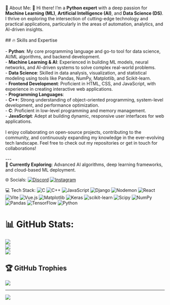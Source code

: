 💫 About Me:
👋 Hi there! I’m a **Python expert** with a deep passion for **Machine Learning (ML)**, **Artificial Intelligence (AI)**, and **Data Science (DS)**. I thrive on exploring the intersection of cutting-edge technology and practical applications, particularly in the areas of automation, analytics, and AI-driven insights.<br><br>## 🔥 Skills and Expertise<br><br>- **Python**: My core programming language and go-to tool for data science, AI/ML algorithms, and backend development.<br>- **Machine Learning & AI**: Experienced in building ML models, neural networks, and AI-driven systems to solve complex real-world problems.<br>- **Data Science**: Skilled in data analysis, visualization, and statistical modeling using tools like Pandas, NumPy, Matplotlib, and Scikit-learn.<br>- **Frontend Development**: Proficient in HTML, CSS, and JavaScript, with experience in creating interactive web applications.<br>- **Programming Languages**:<br>  - **C++**: Strong understanding of object-oriented programming, system-level development, and performance optimization.<br>  - **C**: Proficient in low-level programming and memory management.<br>  - **JavaScript**: Adept at building dynamic, responsive user interfaces for web applications.<br><br>I enjoy collaborating on open-source projects, contributing to the community, and continuously expanding my knowledge in the ever-evolving tech landscape. Feel free to check out my repositories or get in touch for collaborations!<br><br>---<br>🌱 **Currently Exploring**: Advanced AI algorithms, deep learning frameworks, and cloud-based ML deployment.<br>


🌐 Socials:
[![Discord](https://img.shields.io/badge/Discord-%237289DA.svg?logo=discord&logoColor=white)](https://discord.gg/ltred21) [![Instagram](https://img.shields.io/badge/Instagram-%23E4405F.svg?logo=Instagram&logoColor=white)](https://instagram.com/not_vatsal) 

💻 Tech Stack:
![C](https://img.shields.io/badge/c-%2300599C.svg?style=for-the-badge&logo=c&logoColor=white) ![C++](https://img.shields.io/badge/c++-%2300599C.svg?style=for-the-badge&logo=c%2B%2B&logoColor=white) ![JavaScript](https://img.shields.io/badge/javascript-%23323330.svg?style=for-the-badge&logo=javascript&logoColor=%23F7DF1E) ![Django](https://img.shields.io/badge/django-%23092E20.svg?style=for-the-badge&logo=django&logoColor=white) ![Nodemon](https://img.shields.io/badge/NODEMON-%23323330.svg?style=for-the-badge&logo=nodemon&logoColor=%BBDEAD) ![React](https://img.shields.io/badge/react-%2320232a.svg?style=for-the-badge&logo=react&logoColor=%2361DAFB) ![Vite](https://img.shields.io/badge/vite-%23646CFF.svg?style=for-the-badge&logo=vite&logoColor=white) ![Vue.js](https://img.shields.io/badge/vue.js-%2335495e.svg?style=for-the-badge&logo=vuedotjs&logoColor=%234FC08D) ![Matplotlib](https://img.shields.io/badge/Matplotlib-%23ffffff.svg?style=for-the-badge&logo=Matplotlib&logoColor=black) ![Keras](https://img.shields.io/badge/Keras-%23D00000.svg?style=for-the-badge&logo=Keras&logoColor=white) ![scikit-learn](https://img.shields.io/badge/scikit--learn-%23F7931E.svg?style=for-the-badge&logo=scikit-learn&logoColor=white) ![Scipy](https://img.shields.io/badge/SciPy-%230C55A5.svg?style=for-the-badge&logo=scipy&logoColor=%white) ![NumPy](https://img.shields.io/badge/numpy-%23013243.svg?style=for-the-badge&logo=numpy&logoColor=white) ![Pandas](https://img.shields.io/badge/pandas-%23150458.svg?style=for-the-badge&logo=pandas&logoColor=white) ![TensorFlow](https://img.shields.io/badge/TensorFlow-%23FF6F00.svg?style=for-the-badge&logo=TensorFlow&logoColor=white) ![Python](https://img.shields.io/badge/python-3670A0?style=for-the-badge&logo=python&logoColor=ffdd54)
# 📊 GitHub Stats:
![](https://github-readme-stats.vercel.app/api?username=Vatsal212005&theme=dark&hide_border=false&include_all_commits=true&count_private=true)<br/>
![](https://github-readme-streak-stats.herokuapp.com/?user=Vatsal212005&theme=dark&hide_border=false)<br/>
![](https://github-readme-stats.vercel.app/api/top-langs/?username=Vatsal212005&theme=dark&hide_border=false&include_all_commits=true&count_private=true&layout=compact)

## 🏆 GitHub Trophies
![](https://github-profile-trophy.vercel.app/?username=Vatsal212005&theme=radical&no-frame=false&no-bg=true&margin-w=4)

---
[![](https://visitcount.itsvg.in/api?id=Vatsal212005&icon=0&color=0)](https://visitcount.itsvg.in)

<!-- Proudly created with GPRM ( https://gprm.itsvg.in ) -->
